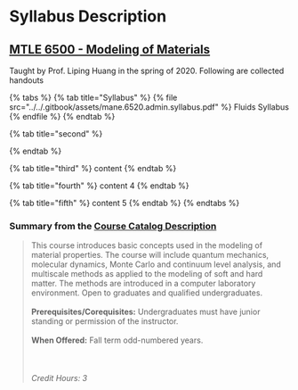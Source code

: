 # Syllabus Description

## [MTLE 6500 - Modeling of Materials](http://catalog.rpi.edu/preview\_course.php?catoid=20\&coid=37906\&print)

Taught by Prof. Liping Huang in the spring of 2020. Following are collected handouts

{% tabs %}
{% tab title="Syllabus" %}
{% file src="../../.gitbook/assets/mane.6520.admin.syllabus.pdf" %}
Fluids Syllabus
{% endfile %}
{% endtab %}

{% tab title="second" %}

{% endtab %}

{% tab title="third" %}
content&#x20;
{% endtab %}

{% tab title="fourth" %}
content 4
{% endtab %}

{% tab title="fifth" %}
content 5
{% endtab %}
{% endtabs %}



### Summary from the [Course Catalog Description ](http://catalog.rpi.edu/preview\_course\_nopop.php?catoid=20\&coid=37652)

> This course introduces basic concepts used in the modeling of material properties. The course will include quantum mechanics, molecular dynamics, Monte Carlo and continuum level analysis, and multiscale methods as applied to the modeling of soft and hard matter. The methods are introduced in a computer laboratory environment. Open to graduates and qualified undergraduates.\
> \
> **Prerequisites/Corequisites:** Undergraduates must have junior standing or permission of the instructor.\
> \
> **When Offered:** Fall term odd-numbered years.\
> \
> \
> \
> _Credit Hours:_ _3_
